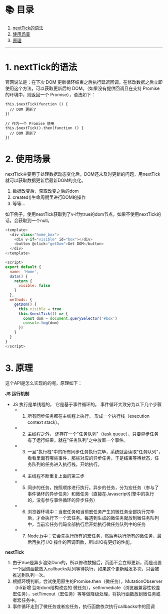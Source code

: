 # 📚 目录

1. [nextTick的语法](#1-nextTick的语法)
2. [使用场景](#2-使用场景)
3. [原理](#3-原理)
---

# 1. nextTick的语法

官网说法是：在下次 DOM 更新循环结束之后执行延迟回调。在修改数据之后立即使用这个方法，可以获取更新后的 DOM。（如果没有提供回调且在支持 Promise 的环境中，则返回一个 Promise），语法如下：

```jsvascript
this.$nextTick(function () {
  // DOM 更新了
})

// 作为一个 Promise 使用
this.$nextTick().then(function () {
  // DOM 更新了
})
```

# 2. 使用场景

nextTick主要用于处理数据动态变化后，DOM还未及时更新的问题，用nextTick就可以获取数据更新后最新DOM的变化。

1. 数据改变后，获取改变之后的dom
2. created()生命周期里进行DOM的操作
3. 等等...

如下例子，使用nextTick获取到了v-if为true的dom节点，如果不使用nextTick的话，会获取到一个null。

```javascript
<template>
  <div class="home_box">
    <div v-if="visible" id="box"></div>
    <button @click="getDom">Get DOM</button>
  </div>
</template>

<script>
export default {
  name: 'Home',
  data() {
    return {
      visible: false
    }
  },
  methods: {
    getDom() {
      this.visible = true
      this.$nextTick(() => {
        const dom = document.querySelector('#box')
        console.log(dom)
      })
    }
  }
}
</script>
```

# 3. 原理

这个API是怎么实现的的呢，原理如下：

**JS 运⾏机制**

- JS 执⾏是单线程的， 它是基于事件循环的。 事件循环⼤致分为以下⼏个步骤
  - 1. 所有同步任务都在主线程上执⾏， 形成⼀个执⾏栈（execution context stack）。
  - 2. 主线程之外， 还存在⼀个"任务队列"（task queue），只要异步任务有了运⾏结果，就在"任务队列"之中放置⼀个事件。
  - 3. ⼀旦"执⾏栈"中的所有同步任务执⾏完毕，系统就会读取"任务队列"，看看⾥⾯有哪些事件，那些对应的异步任务，于是结束等待状态，任务队列的任务进⼊执⾏栈，开始执⾏。
  - 4. 主线程不断重复上⾯的第三步
  - 5. 同步的任务，按照顺序进行执行。异步的任务，分为宏任务（参与了事件循环的异步任务）和微任务（直接在Javascript引擎中的执行的，没有参与事件循环的异步任务）
  - 6. 浏览器环境中：当宏任务和当前宏任务产生的微任务全部执行完毕后，才会执行下一个宏任务。每遇到生成的微任务就放到微任务队列中，当前宏任务代码全部执行后开始执行微任务队列中的任务
  - 7. Node.js中：它会先执行所有的宏任务，然后再执行所有的微任务，最后再执行 I/O 操作的回调函数，所以I/O有更好的性能。

**nextTick**

1. 由于Vue是异步渲染Dom的，所以修改数据后，页面不会立即更新，而是设置一个回调函数放入callbacks队列等待执行，如果这个更新触发多次，只会被推送到队列一次。
2. 根据环境判断，尝试使用原生的Promise.then（微任务），MutationObserver（h5新增 监听dom结构改变的 微任务），setImmediate（浏览器兼容性较差 宏任务），setTimeout（宏任务）等等做降级处理，将执行函数放到微任务或者宏任务中。
3. 事件循环走到了微任务或者宏任务，执行函数依次执行callbacks中的回调